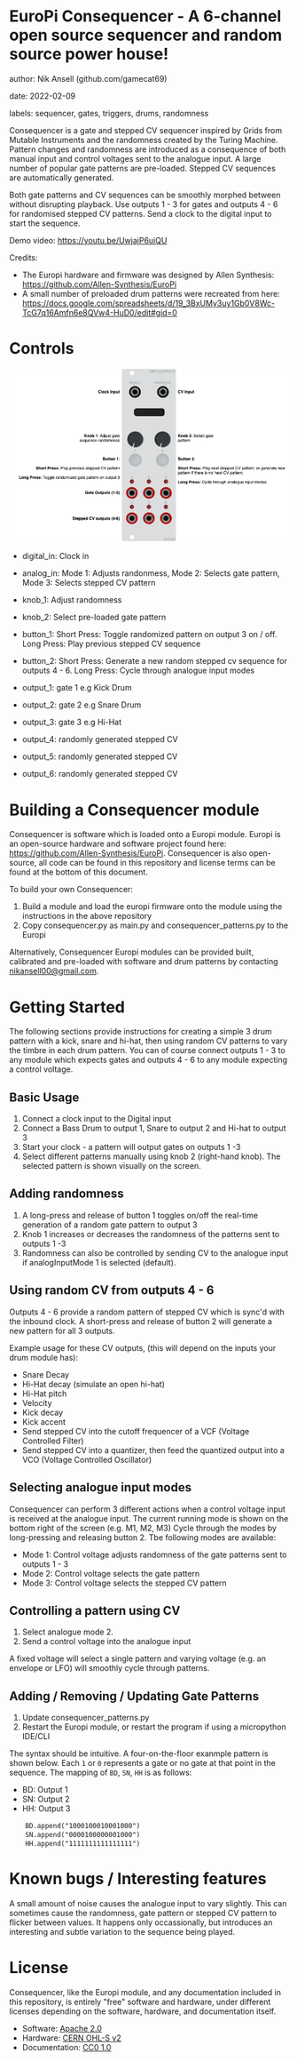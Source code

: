 # EuroPi Consequencer - A 6-channel open source sequencer and random source power house!

author: Nik Ansell (github.com/gamecat69)

date: 2022-02-09

labels: sequencer, gates, triggers, drums, randomness

Consequencer is a gate and stepped CV sequencer inspired by Grids from Mutable Instruments and the randomness created by the Turing Machine.
Pattern changes and randomness are introduced as a consequence of both manual input and control voltages sent to the analogue input.
A large number of popular gate patterns are pre-loaded. Stepped CV sequences are automatically generated.

Both gate patterns and CV sequences can be smoothly morphed between without disrupting playback.
Use outputs 1 - 3 for gates and outputs 4 - 6 for randomised stepped CV patterns.
Send a clock to the digital input to start the sequence.

Demo video: https://youtu.be/UwjajP6uiQU

Credits:
- The Europi hardware and firmware was designed by Allen Synthesis: https://github.com/Allen-Synthesis/EuroPi
- A small number of preloaded drum patterns were recreated from here: https://docs.google.com/spreadsheets/d/19_3BxUMy3uy1Gb0V8Wc-TcG7q16Amfn6e8QVw4-HuD0/edit#gid=0

# Controls

![Operating Diagram](./consequencer.png)

- digital_in: Clock in
- analog_in: Mode 1: Adjusts randonmess, Mode 2: Selects gate pattern, Mode 3: Selects stepped CV pattern

- knob_1: Adjust randomness
- knob_2: Select pre-loaded gate pattern

- button_1: Short Press: Toggle randomized pattern on output 3 on / off. Long Press: Play previous stepped CV sequence
- button_2: Short Press: Generate a new random stepped cv sequence for outputs 4 - 6. Long Press: Cycle through analogue input modes

- output_1: gate 1 e.g Kick Drum
- output_2: gate 2 e.g Snare Drum
- output_3: gate 3 e.g Hi-Hat
- output_4: randomly generated stepped CV
- output_5: randomly generated stepped CV
- output_6: randomly generated stepped CV

# Building a Consequencer module

Consequencer is software which is loaded onto a Europi module. Europi is an open-source hardware and software project found here: https://github.com/Allen-Synthesis/EuroPi.
Consequencer is also open-source, all code can be found in this repository and license terms can be found at the bottom of this document.

To build your own Consequencer:
1. Build a module and load the europi firmware onto the module using the instructions in the above repository
2. Copy consequencer.py as main.py and consequencer_patterns.py to the Europi

Alternatively, Consequencer Europi modules can be provided built, calibrated and pre-loaded with software and drum patterns by contacting nikansell00@gmail.com.

# Getting Started

The following sections provide instructions for creating a simple 3 drum pattern with a kick, snare and hi-hat, then using random CV patterns to vary the timbre in each drum pattern.
You can of course connect outputs 1 - 3 to any module which expects gates and outputs 4 - 6 to any module expecting a control voltage.

## Basic Usage
1. Connect a clock input to the Digital input
2. Connect a Bass Drum to output 1, Snare to output 2 and Hi-hat to output 3
3. Start your clock - a pattern will output gates on outputs 1 -3
4. Select different patterns manually using knob 2 (right-hand knob). The selected pattern is shown visually on the screen.

## Adding randomness
1. A long-press and release of button 1 toggles on/off the real-time generation of a random gate pattern to output 3
2. Knob 1 increases or decreases the randomness of the patterns sent to outputs 1 -3
3. Randomness can also be controlled by sending CV to the analogue input if analogInputMode 1 is selected (default).

## Using random CV from outputs 4 - 6

Outputs 4 - 6 provide a random pattern of stepped CV which is sync'd with the inbound clock.
A short-press and release of button 2 will generate a new pattern for all 3 outputs.

Example usage for these CV outputs, (this will depend on the inputs your drum module has):
- Snare Decay
- Hi-Hat decay (simulate an open hi-hat)
- Hi-Hat pitch
- Velocity
- Kick decay
- Kick accent
- Send stepped CV into the cutoff frequencer of a VCF (Voltage Controlled Filter)
- Send stepped CV into a quantizer, then feed the quantized output into a VCO (Voltage Controlled Oscillator)

## Selecting analogue input modes

Consequencer can perform 3 different actions when a control voltage input is received at the analogue input.
The current running mode is shown on the bottom right of the screen (e.g. M1, M2, M3)
Cycle through the modes by long-pressing and releasing button 2. Tbe following modes are available:

- Mode 1: Control voltage adjusts randomness of the gate patterns sent to outputs 1 - 3
- Mode 2: Control voltage selects the gate pattern
- Mode 3: Control voltage selects the stepped CV pattern

## Controlling a pattern using CV

1. Select analogue mode 2.
2. Send a control voltage into the analogue input

A fixed voltage will select a single pattern and varying voltage (e.g. an envelope or LFO) will smoothly cycle through patterns.

## Adding / Removing / Updating Gate Patterns

1. Update consequencer_patterns.py
2. Restart the Europi module, or restart the program if using a micropython IDE/CLI

The syntax should be intuitive. A four-on-the-floor exanmple pattern is shown below. Each `1` or `0` represents a gate or no gate at that point in the sequence.
The mapping of `BD`, `SN`, `HH` is as follows:
- BD: Output 1
- SN: Output 2
- HH: Output 3

```
    BD.append("1000100010001000")
    SN.append("0000100000001000")
    HH.append("1111111111111111")
```

# Known bugs / Interesting features

A small amount of noise causes the analogue input to vary slightly. This can sometimes cause the randomness, gate pattern or stepped CV pattern to flicker between values. It happens only occassionally, but introduces an interesting and subtle variation to the sequence being played.

# License

Consequencer, like the Europi module, and any documentation included in this repository, is entirely "free" software and hardware, under different licenses depending on the software, hardware, and documentation itself.

* Software: [Apache 2.0](software/LICENSE)
* Hardware: [CERN OHL-S v2](hardware/LICENSE)
* Documentation: [CC0 1.0](LICENSE)